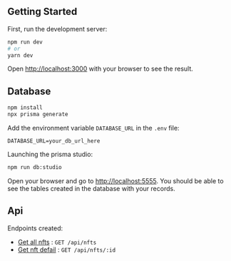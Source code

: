 ## Getting Started

First, run the development server:

```bash
npm run dev
# or
yarn dev
```

Open [http://localhost:3000](http://localhost:3000) with your browser to see the result.

## Database

```bash
npm install
npx prisma generate
```

Add the environment variable `DATABASE_URL` in the `.env` file:

```
DATABASE_URL=your_db_url_here
```

Launching the prisma studio:

```bash
npm run db:studio
```

Open your browser and go to [http://localhost:5555](http://localhost:5555).
You should be able to see the tables created in the database with your records.

## Api

Endpoints created:

- [Get all nfts](docs/getAll.md) : `GET /api/nfts`
- [Get nft defail](docs/getById.md) : `GET /api/nfts/:id`
